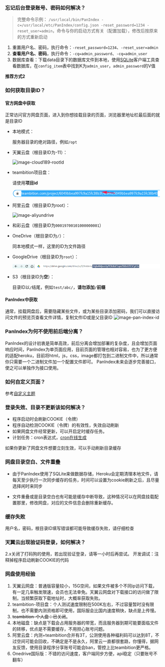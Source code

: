 ### 忘记后台登录账号、密码如何解决？
> 完整命令示例：
> `/usr/local/bin/PanIndex -c=/usr/local/etc/PanIndex/config.json -reset_password=1234 -reset_user=admin`，命令与你的启动方式有关（配置加载），修改后按原来的方式重新启动
1. 重置用户名、密码，执行命令：`-reset_password=1234`、`-reset_user=admin`
2. **查看用户名、密码**，执行命令：`-cq=admin_password`、`-cq=admin_user`
3. 数据库查看：下载data目录下的数据库文件到本地，使用[SQLite](https://sqlitebrowser.org/dl/)客户端工具查看数据库，在`config_item`表中找到K为`admin_user`，`admin_password`的V值

**推荐方式2**

### 如何获取目录ID？

#### 官方网盘中获取
正常访问官方网盘页面，进入到你想挂载目录的页面，浏览器里地址栏最后面的就是目录ID

- 本地模式：

  服务器目录的绝对路径，例如`/opt`

- 天翼云盘（根目录ID为-11）：

  ![image-cloud189-rootId](_images/cloud189-rootId.png)

- teambition项目盘：

  请使用**项目id**

  ![image-teambition-project](_images/teambition-project.png)

- 阿里云盘（根目录ID为root）：

  ![image-aliyundrive](_images/aliyundrive.png)

- 和彩云盘（根目录ID为`00019700101000000001`）

- OneDrive（根目录ID为`/`）：

  同本地模式一样，这里的ID为文件路径
- GoogleDrive（根目录ID为`root`）：

  ![googledrive-id](_images/googledrive-id.png)
- S3（根目录ID为**空**）：

  目录ID以`/`结尾，例如`test/abc/`，**请勿添加`/`前缀**

#### PanIndex中获取

  通常，挂载网盘后，需要隐藏某些文件，或为某些目录添加密码，我们可以直接访问文件的预览页查看文件详情，复制文件ID或是父目录ID
  ![image-pan-index-id](_images/pan-index-id.png)


### PanIndex为何不使用前后端分离？
PanIndex的设计初衷是简单高效，前后分离会增加部署的复杂度，且会增加页面响应时间，PanIndex为单页面应用，目前页面的管理也相对容易，也为了更方便的适配heroku，目前将html，js，css，image都打包到二进制文件中，所以通常你只需要一个二进制文件加一个配置文件即可。
PanIndex未来会逐步完善接口，使之可以单独作为接口使用。

### 如何自定义页面？
参考[自定义主题](/ui.md)

### 登录失效、目录不更新该如何解决？
- 程序启动时会刷新COOKIE（令牌）
- 程序自动检测COOKIE（令牌）的有效性，失效自动刷新
- 如果网盘文件经常更新，可以开启定时缓存任务。
- 计划任务：cron表达式，[cron在线生成](https://cron.qqe2.com/)

如果你更新了网盘文件想要立刻生效，可以手动刷新目录缓存

### 网盘目录空白、文件重叠

- 由于PanIndex使用了SQLite来做数据存储，Heroku会定期清理本地文件，请每天至少执行一次同步缓存的任务，时间可以设置为cookie刷新之后，且尽量选择闲时来同步

- 文件重叠或是目录空白也有可能是缓存中断导致，这种情况可以在网盘挂载配置那里，修改网盘，对应的文件信息会删除重新缓存。

### 缓存失败

用户名，密码，根目录ID填写错误都可能导致缓存失败，请仔细检查

### 天翼云出现验证码登录，如何解决？
2.x关闭了打码狗的使用，若出现验证登录，请等一小时后再尝试。
开发调试：注释掉程序启动刷新COOKIE的代码

### 网盘使用经验

1. 天翼云网盘：普通版容量较小，15G空间，如果文件被多个不同ip访问下载，有一定几率触发限速，会员也无法幸免。天翼云网盘对下载接口的访问做了限制，当频繁获取下载地址时，大概率获取失败。
2. teambition-项目盘：个人测试速度限制在500K左右，不过容量暂时没有限制，也不需要内测资格即可使用，国际服会比国内速度稍快，缺点是上传慢。
3. ~~teambition-个人盘：已关闭~~。
4. 本地磁盘：缺点是下载会占用服务器的带宽，而且服务器到期可能要面临文件的转移，优点是不需要缓存，不用担心账号问题。
5. 阿里云盘：内测+teambition合并有3T，公测使用各种福利码可以达到8T，不过空间可能会回收，不确定是不是永久，阿里云一直都很套路，你懂得，据网友反馈，使用目录程序分享账号可能会ban，管控上比teambition更严格。
6. Onedrive国际版：不错的访问速度，客户端同步方便，api稳定（只要账号不翻车）